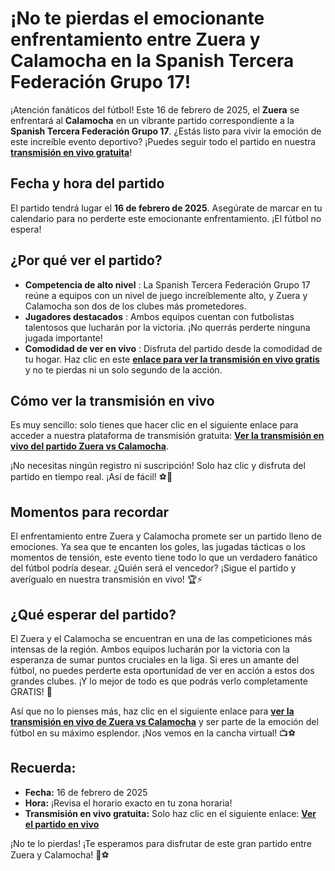 # ¡No te pierdas el emocionante enfrentamiento entre Zuera y Calamocha en la Spanish Tercera Federación Grupo 17!

¡Atención fanáticos del fútbol! Este 16 de febrero de 2025, el **Zuera** se enfrentará al **Calamocha** en un vibrante partido correspondiente a la **Spanish Tercera Federación Grupo 17**. ¿Estás listo para vivir la emoción de este increíble evento deportivo? ¡Puedes seguir todo el partido en nuestra [**transmisión en vivo gratuita**](https://tinyurl.com/livestreamfreeo?st=Zuera+vs+Calamocha&si=gh)!

## Fecha y hora del partido

El partido tendrá lugar el **16 de febrero de 2025**. Asegúrate de marcar en tu calendario para no perderte este emocionante enfrentamiento. ¡El fútbol no espera!

## ¿Por qué ver el partido?

- **Competencia de alto nivel** : La Spanish Tercera Federación Grupo 17 reúne a equipos con un nivel de juego increíblemente alto, y Zuera y Calamocha son dos de los clubes más prometedores.
- **Jugadores destacados** : Ambos equipos cuentan con futbolistas talentosos que lucharán por la victoria. ¡No querrás perderte ninguna jugada importante!
- **Comodidad de ver en vivo** : Disfruta del partido desde la comodidad de tu hogar. Haz clic en este [**enlace para ver la transmisión en vivo gratis**](https://tinyurl.com/livestreamfreeo?st=Zuera+vs+Calamocha&si=gh) y no te pierdas ni un solo segundo de la acción.

## Cómo ver la transmisión en vivo

Es muy sencillo: solo tienes que hacer clic en el siguiente enlace para acceder a nuestra plataforma de transmisión gratuita: [**Ver la transmisión en vivo del partido Zuera vs Calamocha**](https://tinyurl.com/livestreamfreeo?st=Zuera+vs+Calamocha&si=gh).

¡No necesitas ningún registro ni suscripción! Solo haz clic y disfruta del partido en tiempo real. ¡Así de fácil! ⚽🎉

## Momentos para recordar

El enfrentamiento entre Zuera y Calamocha promete ser un partido lleno de emociones. Ya sea que te encanten los goles, las jugadas tácticas o los momentos de tensión, este evento tiene todo lo que un verdadero fanático del fútbol podría desear. ¿Quién será el vencedor? ¡Sigue el partido y averígualo en nuestra transmisión en vivo! 🏆⚡

## ¿Qué esperar del partido?

El Zuera y el Calamocha se encuentran en una de las competiciones más intensas de la región. Ambos equipos lucharán por la victoria con la esperanza de sumar puntos cruciales en la liga. Si eres un amante del fútbol, no puedes perderte esta oportunidad de ver en acción a estos dos grandes clubes. ¡Y lo mejor de todo es que podrás verlo completamente GRATIS! 🤩

Así que no lo pienses más, haz clic en el siguiente enlace para [**ver la transmisión en vivo de Zuera vs Calamocha**](https://tinyurl.com/livestreamfreeo?st=Zuera+vs+Calamocha&si=gh) y ser parte de la emoción del fútbol en su máximo esplendor. ¡Nos vemos en la cancha virtual! 📺⚽

## Recuerda:

- **Fecha:** 16 de febrero de 2025
- **Hora:** ¡Revisa el horario exacto en tu zona horaria!
- **Transmisión en vivo gratuita:** Solo haz clic en el siguiente enlace: [**Ver el partido en vivo**](https://tinyurl.com/livestreamfreeo?st=Zuera+vs+Calamocha&si=gh)

¡No te lo pierdas! ¡Te esperamos para disfrutar de este gran partido entre Zuera y Calamocha! 🎊⚽
